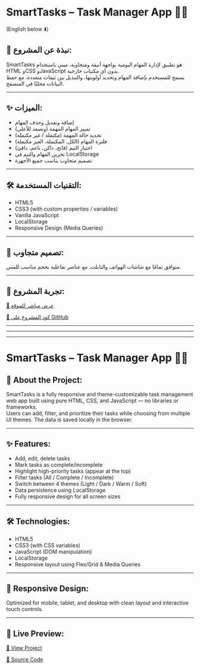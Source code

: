 # SmartTasks – Task Manager App 🧠📝  
(English below ⬇️)

## 📌 نبذة عن المشروع:
SmartTasks هو تطبيق لإدارة المهام اليومية بواجهة أنيقة ومتجاوبة، مبني باستخدام HTML وCSS وJavaScript بدون أي مكتبات خارجية.  
يسمح للمستخدم بإضافة المهام وتحديد أولويتها، والتبديل بين ثيمات متعددة، مع حفظ البيانات محليًا في المتصفح.

---

## ✨ الميزات:
- إضافة وتعديل وحذف المهام
- تمييز المهام المهمة (وتصعد للأعلى)
- تحديد حالة المهمة (مكتملة / غير مكتملة)
- فلترة المهام (الكل، المكتملة، الغير مكتملة)
- اختيار الثيم (فاتح، داكن، ناعم، دافئ)
- تخزين المهام والثيم في LocalStorage
- تصميم متجاوب يناسب جميع الأجهزة

---

## 🛠️ التقنيات المستخدمة:
- HTML5
- CSS3 (with custom properties / variables)
- Vanilla JavaScript
- LocalStorage
- Responsive Design (Media Queries)

---

## 📱 تصميم متجاوب:
متوافق تمامًا مع شاشات الهواتف والتابلت، مع عناصر تفاعلية بحجم مناسب للمس.

---

## 🚀 تجربة المشروع:
[🔗 عرض مباشر للموقع](https://latifaalnaaimi.github.io/smarttasks)

[📂 كود المشروع على GitHub](https://github.com/latifaalnaaimi/smarttasks)

---

---

---

# SmartTasks – Task Manager App 🧠📝  

## 📌 About the Project:
SmartTasks is a fully responsive and theme-customizable task management web app built using pure HTML, CSS, and JavaScript — no libraries or frameworks.  
Users can add, filter, and prioritize their tasks while choosing from multiple UI themes. The data is saved locally in the browser.

---

## ✨ Features:
- Add, edit, delete tasks
- Mark tasks as complete/incomplete
- Highlight high-priority tasks (appear at the top)
- Filter tasks (All / Complete / Incomplete)
- Switch between 4 themes (Light / Dark / Warm / Soft)
- Data persistence using LocalStorage
- Fully responsive design for all screen sizes

---

## 🛠️ Technologies:
- HTML5
- CSS3 (with CSS variables)
- JavaScript (DOM manipulation)
- LocalStorage
- Responsive layout using Flex/Grid & Media Queries

---

## 📱 Responsive Design:
Optimized for mobile, tablet, and desktop with clean layout and interactive touch controls.

---

## 🚀 Live Preview:
[🔗 View Project](https://latifaalnaaimi.github.io/smarttasks)

[📂 Source Code](https://github.com/latifaalnaaimi/smarttasks)


